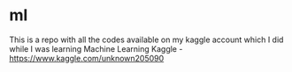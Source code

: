 # ml
This is a repo with all the codes available on my kaggle account which I did while I was learning Machine Learning
Kaggle - https://www.kaggle.com/unknown205090
